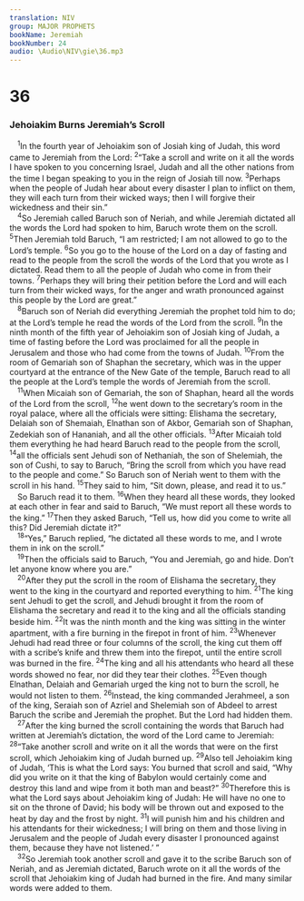 ```yaml
---
translation: NIV
group: MAJOR PROPHETS
bookName: Jeremiah 
bookNumber: 24
audio: \Audio\NIV\gie\36.mp3
---
```


<div class="title"><h1>36</h1><h3>Jehoiakim Burns Jeremiah’s Scroll </h3></div>
<span class="verse gie_36_1"> <sup>1</sup>In the fourth year of Jehoiakim son of Josiah king of Judah, this word came to Jeremiah from the Lord: </span>
<span class="verse gie_36_2"><sup>2</sup>“Take a scroll and write on it all the words I have spoken to you concerning Israel, Judah and all the other nations from the time I began speaking to you in the reign of Josiah till now. </span>
<span class="verse gie_36_3"><sup>3</sup>Perhaps when the people of Judah hear about every disaster I plan to inflict on them, they will each turn from their wicked ways; then I will forgive their wickedness and their sin.” <br/></span>
<span class="verse gie_36_4"> <sup>4</sup>So Jeremiah called Baruch son of Neriah, and while Jeremiah dictated all the words the Lord had spoken to him, Baruch wrote them on the scroll. </span>
<span class="verse gie_36_5"><sup>5</sup>Then Jeremiah told Baruch, “I am restricted; I am not allowed to go to the Lord’s temple. </span>
<span class="verse gie_36_6"><sup>6</sup>So you go to the house of the Lord on a day of fasting and read to the people from the scroll the words of the Lord that you wrote as I dictated. Read them to all the people of Judah who come in from their towns. </span>
<span class="verse gie_36_7"><sup>7</sup>Perhaps they will bring their petition before the Lord and will each turn from their wicked ways, for the anger and wrath pronounced against this people by the Lord are great.” <br/></span>
<span class="verse gie_36_8"> <sup>8</sup>Baruch son of Neriah did everything Jeremiah the prophet told him to do; at the Lord’s temple he read the words of the Lord from the scroll. </span>
<span class="verse gie_36_9"><sup>9</sup>In the ninth month of the fifth year of Jehoiakim son of Josiah king of Judah, a time of fasting before the Lord was proclaimed for all the people in Jerusalem and those who had come from the towns of Judah. </span>
<span class="verse gie_36_10"><sup>10</sup>From the room of Gemariah son of Shaphan the secretary, which was in the upper courtyard at the entrance of the New Gate of the temple, Baruch read to all the people at the Lord’s temple the words of Jeremiah from the scroll. <br/></span>
<span class="verse gie_36_11"> <sup>11</sup>When Micaiah son of Gemariah, the son of Shaphan, heard all the words of the Lord from the scroll, </span>
<span class="verse gie_36_12"><sup>12</sup>he went down to the secretary’s room in the royal palace, where all the officials were sitting: Elishama the secretary, Delaiah son of Shemaiah, Elnathan son of Akbor, Gemariah son of Shaphan, Zedekiah son of Hananiah, and all the other officials. </span>
<span class="verse gie_36_13"><sup>13</sup>After Micaiah told them everything he had heard Baruch read to the people from the scroll, </span>
<span class="verse gie_36_14"><sup>14</sup>all the officials sent Jehudi son of Nethaniah, the son of Shelemiah, the son of Cushi, to say to Baruch, “Bring the scroll from which you have read to the people and come.” So Baruch son of Neriah went to them with the scroll in his hand. </span>
<span class="verse gie_36_15"><sup>15</sup>They said to him, “Sit down, please, and read it to us.” <br/> So Baruch read it to them. </span>
<span class="verse gie_36_16"><sup>16</sup>When they heard all these words, they looked at each other in fear and said to Baruch, “We must report all these words to the king.” </span>
<span class="verse gie_36_17"><sup>17</sup>Then they asked Baruch, “Tell us, how did you come to write all this? Did Jeremiah dictate it?” <br/></span>
<span class="verse gie_36_18"> <sup>18</sup>“Yes,” Baruch replied, “he dictated all these words to me, and I wrote them in ink on the scroll.” <br/></span>
<span class="verse gie_36_19"> <sup>19</sup>Then the officials said to Baruch, “You and Jeremiah, go and hide. Don’t let anyone know where you are.” <br/></span>
<span class="verse gie_36_20"> <sup>20</sup>After they put the scroll in the room of Elishama the secretary, they went to the king in the courtyard and reported everything to him. </span>
<span class="verse gie_36_21"><sup>21</sup>The king sent Jehudi to get the scroll, and Jehudi brought it from the room of Elishama the secretary and read it to the king and all the officials standing beside him. </span>
<span class="verse gie_36_22"><sup>22</sup>It was the ninth month and the king was sitting in the winter apartment, with a fire burning in the firepot in front of him. </span>
<span class="verse gie_36_23"><sup>23</sup>Whenever Jehudi had read three or four columns of the scroll, the king cut them off with a scribe’s knife and threw them into the firepot, until the entire scroll was burned in the fire. </span>
<span class="verse gie_36_24"><sup>24</sup>The king and all his attendants who heard all these words showed no fear, nor did they tear their clothes. </span>
<span class="verse gie_36_25"><sup>25</sup>Even though Elnathan, Delaiah and Gemariah urged the king not to burn the scroll, he would not listen to them. </span>
<span class="verse gie_36_26"><sup>26</sup>Instead, the king commanded Jerahmeel, a son of the king, Seraiah son of Azriel and Shelemiah son of Abdeel to arrest Baruch the scribe and Jeremiah the prophet. But the Lord had hidden them. <br/></span>
<span class="verse gie_36_27"> <sup>27</sup>After the king burned the scroll containing the words that Baruch had written at Jeremiah’s dictation, the word of the Lord came to Jeremiah: </span>
<span class="verse gie_36_28"><sup>28</sup>“Take another scroll and write on it all the words that were on the first scroll, which Jehoiakim king of Judah burned up. </span>
<span class="verse gie_36_29"><sup>29</sup>Also tell Jehoiakim king of Judah, ‘This is what the Lord says: You burned that scroll and said, “Why did you write on it that the king of Babylon would certainly come and destroy this land and wipe from it both man and beast?” </span>
<span class="verse gie_36_30"><sup>30</sup>Therefore this is what the Lord says about Jehoiakim king of Judah: He will have no one to sit on the throne of David; his body will be thrown out and exposed to the heat by day and the frost by night. </span>
<span class="verse gie_36_31"><sup>31</sup>I will punish him and his children and his attendants for their wickedness; I will bring on them and those living in Jerusalem and the people of Judah every disaster I pronounced against them, because they have not listened.’ ” <br/></span>
<span class="verse gie_36_32"> <sup>32</sup>So Jeremiah took another scroll and gave it to the scribe Baruch son of Neriah, and as Jeremiah dictated, Baruch wrote on it all the words of the scroll that Jehoiakim king of Judah had burned in the fire. And many similar words were added to them. <br/></span>
